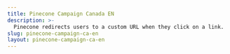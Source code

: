 ```yaml
---
title: Pinecone Campaign Canada EN
description: >-
  Pinecone redirects users to a custom URL when they click on a link.
slug: pinecone-campaign-ca-en
layout: pinecone-campaign-ca-en
---
```

